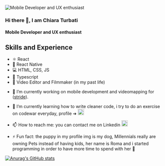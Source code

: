 ![Mobile Developer and UX enthusiast](https://media-exp1.licdn.com/dms/image/C4D16AQFmFUOicyaMgQ/profile-displaybackgroundimage-shrink_350_1400/0/1643892507738?e=1668643200&v=beta&t=Q-Bh87A3kTImPJ5rRSx7696VWQi92nu3k-PjEWaWUbg)
### Hi there 👋, I am Chiara Turbati
#### Mobile Developer and UX enthusiast

## Skills and Experience
* ⚛ React
* 📱 React Native
* 💻 HTML, CSS, JS
* 🧠 Typescript
* 🎥 Video Editor and Filmmaker (in my past life)

- 🔭 I’m currently working on mobile development and videomapping for  ([stride](https://stride-it.com/)).

- 🌱 I’m currently learning how to write cleaner code, i try to do an exercise on codewar everyday, profile ➔ [<img src='https://cdn.jsdelivr.net/npm/simple-icons@3.0.1/icons/codewars.svg' alt='codewars' height='20'>](jorgeregula)  
 
- 📫 How to reach me: you can contact me on Linkedin  [<img src='https://cdn.jsdelivr.net/npm/simple-icons@3.0.1/icons/linkedin.svg' alt='linkedin' height='20'>](https://www.linkedin.com/in/chiara-turbati-developer/)

- ⚡ Fun fact: the puppy in my profile img is my dog, Millennials really are owning Pets instead of having kids, her name is Roma and i started programming  in order to have more time to spend with her 🐶


[![Anurag's GitHub stats](https://github-readme-stats.vercel.app/api?username=chiaraturbati)](https://github.com/anuraghazra/github-readme-stats)
